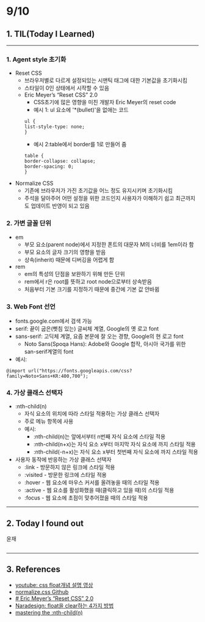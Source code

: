 # 9/10

## 1. TIL(Today I Learned)
---
### 1. Agent style 초기화	
- Reset CSS
	- 브라우저별로 다르게 설정되있는 시맨틱 태그에 대한 기본값을 초기화시킴
    - 스타일이 0인 상태에서 시작할 수 있음
    - Eric Meyer’s “Reset CSS” 2.0
        - CSS초기에 많은 영향을 미친 개발자 Eric Meyer의 reset code
        -  예시 1: ul 요소에 '*(bullet)'을 없애는 코드
        ```
        ul {
        list-style-type: none;
        }
        ```
        - 예시 2:table에서 border를 1로 만들어 줌
        ```
        table {
        border-collapse: collapse;
        border-spacing: 0;
        }
        ````
- Normalize	CSS
    - 기존에 브라우저가 가진 초기값을 어느 정도 유지시키며 초기화시킴
    - 주석을 달아주어 어떤 설정을 위한 코드인지 사용자가 이해하기 쉽고 최근까지도 업데이트 반영이 되고 있음 

### 2. 가변 글꼴 단위
- em
    - 부모 요소(parent node)에서 지정한 폰트의 대문자 M의 너비를 1em이라 함
    - 부모 요소의 글자 크기의 영향을 받음
    - 상속(inherit) 때문에 디버깅을 어렵게 함
- rem
    - em의 특성의 단점을 보완하기 위해 만든 단위
    - rem에서 r은 root를 뜻하고 root node으로부터 상속받음
    - 처음부터 기본 크기를 지정하기 때문에 중간에 기본 값 안바뀜		

### 3. Web Font 선언
- fonts.google.com에서 검색 가능
- serif: 끝이 굽은(삣침 있는) 글씨체 계열, Google의 옛 로고 font
- sans-serif: 고딕체 계열, 요즘 본문에 잘 오는 경향, Google의 현 로고 font
	- Noto Sans(Spoqa Hans): Adobe와 Google 합작, 아시아 국가를 위한 san-serif계열의 font
- 예시:
```
@import url("https://fonts.googleapis.com/css?family=Noto+Sans+KR:400,700");
```
			
### 4. 가상 클래스 선택자
- :nth-child(n)
    - 자식 요소의 위치에 따라 스타일 적용하는 가상 클래스 선택자 
    - 주로 메뉴 항목에 사용
    - 예시:
        - :nth-child(n)는 앞에서부터 n번째 자식 요소에 스타일 적용
        - :nth-child(n+x)는 자식 요소 x부터 마지막 자식 요소에 까지 스타일 적용
        - :nth-child(-n+x)는 자식 요소 x부터 첫번째 자식 요소에 까지 스타일 적용
- 사용자 동작에 반응하는 가상 클래스 선택자
    - :link - 방문하지 않은 링크에 스타일 적용
	- :visited - 방문한 링크에 스타일 적용
	- :hover - 웹 요소에 마우스 커서를 올려놓을 때의 스타일 적용
    - :active - 웹 요소를 활성화했을 때(클릭하고 있을 때)의 스타일 적용
	- :focus - 웹 요소에 초점이 맞추어졌을 때의 스타일 적용
---
## 2. Today I found out

윤재
```

```

---

## 3. References
- [youtube: css float개념 설명 영상](https://www.youtube.com/watch?v=xara4Z1b18I)
- [normalize.css Github](https://github.com/necolas/normalize.css/)
- [# Eric Meyer’s “Reset CSS” 2.0](https://cssreset.com/scripts/eric-meyer-reset-css/)
- [Naradesign: float을 clear하는 4가지 방법](http://naradesign.net/wp/2008/05/27/144/)
- [mastering the :nth-child(n)](http://nthmaster.com/)
